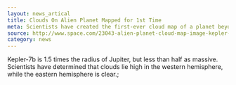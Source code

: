 ```yaml
---
layout: news_artical
title: Clouds On Alien Planet Mapped for 1st Time
meta: Scientists have created the first-ever cloud map of a planet beyond our solar system.
source: http://www.space.com/23043-alien-planet-cloud-map-image-kepler-7b.html
category: news
---
```

Kepler-7b is 1.5 times the radius of Jupiter, but less than half as massive. Scientists have determined that clouds lie high in the western hemisphere, while the eastern hemisphere is clear.;
